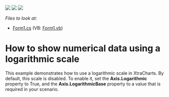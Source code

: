 <!-- default badges list -->
![](https://img.shields.io/endpoint?url=https://codecentral.devexpress.com/api/v1/VersionRange/128575613/13.1.4%2B)
[![](https://img.shields.io/badge/Open_in_DevExpress_Support_Center-FF7200?style=flat-square&logo=DevExpress&logoColor=white)](https://supportcenter.devexpress.com/ticket/details/E941)
[![](https://img.shields.io/badge/📖_How_to_use_DevExpress_Examples-e9f6fc?style=flat-square)](https://docs.devexpress.com/GeneralInformation/403183)
<!-- default badges end -->
<!-- default file list -->
*Files to look at*:

* [Form1.cs](./CS/Form1.cs) (VB: [Form1.vb](./VB/Form1.vb))
<!-- default file list end -->
# How to show numerical data using a logarithmic scale


<p>This example demonstrates how to use a logarithmic scale in XtraCharts. By default, this scale is disabled. To enable it, set the <strong>Axis.Logarithmic</strong> property to True, and the <strong>Axis.LogarithmicBase</strong> property to a value that is required in your scenario.</p>

<br/>


